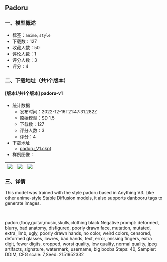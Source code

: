 ## Padoru
### 一、模型概述

- 标签：`anime`, `style`
- 下载数：127
- 收藏人数：50
- 评论人数：1
- 评分人数：3
- 评分：4

### 二、下载地址（共1个版本）

#### [版本1/共1个版本] padoru-v1

- 统计数据
  - 发布时间：2022-12-16T21:47:31.282Z
  - 原始模型：SD 1.5
  - 下载数：127
  - 评分人数：3
  - 评分：4
- 下载地址
  - [padoru_V1.ckpt](https://civitai.com/api/download/models/1566)
- 样例图像：

| <img src="https://image.civitai.com/xG1nkqKTMzGDvpLrqFT7WA/d7759b5a-bff5-4fa6-14e7-e47e6aae9400/width=450/14127.jpeg" /> | <img src="https://image.civitai.com/xG1nkqKTMzGDvpLrqFT7WA/8159875c-76ca-45bc-273d-ba7007d7f700/width=450/14128.jpeg" /> | <img src="https://image.civitai.com/xG1nkqKTMzGDvpLrqFT7WA/33ac3a1c-6265-4b8a-7550-bf872e475f00/width=450/14129.jpeg" /> |
| ---- | ---- | ---- |


### 三、详情
<p>This model was trained with the style padoru based in Anything V3. Like other anime-style Stable Diffusion models, it also supports danbooru tags to generate images.</p><p><br /></p><p>padoru,1boy,guitar,music,skulls,clothing black Negative prompt: deformed, blurry, bad anatomy, disfigured, poorly drawn face, mutation, mutated, extra_limb, ugly, poorly drawn hands, no color, weird colors, censored, deformed glasses, lowres, bad hands, text, error, missing fingers, extra digit, fewer digits, cropped, worst quality, low quality, normal quality, jpeg artifacts, signature, watermark, username, big boobs Steps: 40, Sampler: DDIM, CFG scale: 7,Seed: 2151952332</p>
